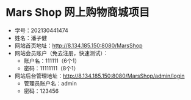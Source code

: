# Mars Shop 网上购物商城项目
- 学号：202130441474
- 姓名：潘子健
- 网站首页地址：http://8.134.185.150:8080/MarsShop
- 网站会员账户（免去注册，快速测试）：
    - 账户名：111111（6个1）
    - 密码：11111111（8个1）
- 网站后台管理地址：http://8.134.185.150:8080/MarsShop/admin/login
    - 管理员账户名：admin
    - 密码：123456